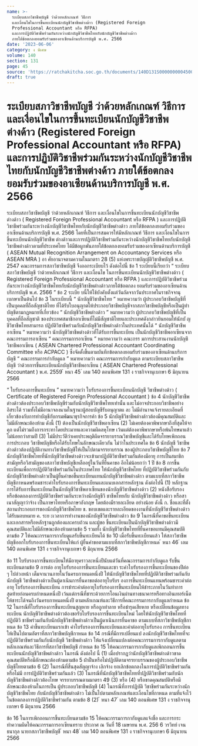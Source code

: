 ```yaml
---
name: >-
  ระเบียบสภาวิชาชีพบัญชี ว่าด้วยหลักเกณฑ์ วิธีการ
  และเงื่อนไขในการขึ้นทะเบียนนักบัญชีวิชาชีพต่างด้าว (Registered Foreign
  Professional Accountant หรือ RFPA) 
  และการปฏิบัติวิชาชีพร่วมกันระหว่างนักบัญชีวิชาชีพไทยกับนักบัญชีวิชาชีพต่างด้าว
  ภายใต้ข้อตกลงยอมรับร่วมของอาเซียนด้านบริการบัญชี พ.ศ. 2566
date: '2023-06-06'
category: ง พิเศษ
volume: 140
section: 131
page: 45
source: 'https://ratchakitcha.soc.go.th/documents/140D131S0000000004500.pdf'
draft: true
---
```


# ระเบียบสภาวิชาชีพบัญชี ว่าด้วยหลักเกณฑ์ วิธีการ และเงื่อนไขในการขึ้นทะเบียนนักบัญชีวิชาชีพต่างด้าว (Registered Foreign Professional Accountant หรือ RFPA)  และการปฏิบัติวิชาชีพร่วมกันระหว่างนักบัญชีวิชาชีพไทยกับนักบัญชีวิชาชีพต่างด้าว ภายใต้ข้อตกลงยอมรับร่วมของอาเซียนด้านบริการบัญชี พ.ศ. 2566

ระเบียบสภาวิชาชีพบัญชี ว่าด้วยหลักเกณฑ์ วิธีการ และเงื่อนไขในการขึ้นทะเบียนนักบัญชีวิชาชีพต่างด้าว ( Registered Foreign Professional Accountant หรือ RFPA ) และการปฏิบัติวิชาชีพร่วมกันระหว่างนักบัญชีวิชาชีพไทยกับนักบัญชีวิชาชีพต่างด้าว ภายใต้ข้อตกลงยอมรับร่วมของอาเซียนด้านบริการบัญชี พ.ศ. 2566 โดยที่เป็นการสมควรให้มีหลักเกณฑ์ วิธีการ และเงื่อนไขในการขึ้นทะเบียนนักบัญชีวิชาชีพ ต่างด้าวและการปฏิบัติวิชาชีพร่วมกันระหว่างนักบัญชีวิชาชีพไทยกับนักบัญชีวิชาชีพต่างด้าวตามที่ประเทศไทย ได้มีข้อผูกพันภายใต้ข้อตกลงยอมรับร่วมของอาเซียนด้านบริการบัญชี ( ASEAN Mutual Recognition Arrangement on Accountancy Services หรือ ASEAN MRA ) อา ศัยอานาจตามความในมาตรา 28 (5) แห่งพระราชบัญญัติวิชาชีพบัญชี พ.ศ. 2547 คณะกรรมการสภาวิชาชีพบัญชี จึงออกระเบียบไว้ ดังต่อไปนี้ ข้อ 1 ระเบียบนี้เรียกว่า “ ระเบียบสภาวิชาชีพบัญชี ว่าด้วยหลักเกณฑ์ วิธีการ และเงื่อนไข ในการขึ้นทะเบียนนักบัญชีวิชาชีพต่างด้าว ( Registered Foreign Professional Accountant หรือ RFPA ) และการปฏิบัติวิชาชีพร่วมกันระหว่างนักบัญชีวิชาชีพไทยกับนักบัญชีวิชาชีพต่างด้าวภายใต้ข้อตกลง ยอมรับร่วมของอาเซียนด้านบริการบัญชี พ.ศ. 2566 ” ข้อ 2 ระเบีย บนี้ให้ใช้บังคับตั้งแต่วันถัดจากวันประกาศในราชกิจจานุเบกษาเป็นต้นไป ข้อ 3 ในระเบียบนี้ “ นักบัญชีวิชาชีพไทย ” หมายความว่า ผู้ประกอบวิชาชีพบัญชีที่เป็นบุคคลที่ถือสัญชาติไทย ที่ได้รับใบอนุญาตให้ประกอบวิชาชีพบัญชีจากสภาวิชาชีพบัญชีหรือเป็นผู้ทำบัญชีตามกฎหมายที่เกี่ยวข้อง “ นักบัญชีวิชาชีพต่างด้าว ” หมายความว่า ผู้ประกอบวิชาชีพบัญชีที่เป็นบุคคลที่ถือสัญชาติ ของประเทศสมาชิกอาเซียนที่ไม่มีสัญชาติไทยและประเทศดังกล่าวยินยอมให้นักบั ญชีวิชาชีพไทยสามารถ ปฏิบัติวิชาชีพร่วมกับนักบัญชีวิชาชีพต่างด้าวในประเทศนั้นได้ “ นักบัญชีวิชาชีพอาเซียน ” หมายความว่า นักบัญชีวิชาชีพต่างด้าวที่ได้รับการขึ้นทะเบียน เป็นนักบัญชีวิชาชีพอาเซียนจากคณะกรรมการอาเซียน “ คณะกรรมการอาเซียน ” หมายความว่า คณะกรร มการประสานงานนักบัญชีวิชาชีพอาเซียน ( ASEAN Chartered Professional Accountant Coordinating Committee หรือ ACPACC ) ซึ่งจัดตั้งขึ้นตามบันทึกข้อตกลงยอมรับร่วมของอาเซียนด้านบริการบัญชี “ คณะกรรมการกำกับดูแล ” หมายความว่า คณะกรรมการกำกับดูแล ตามระเบียบสภาวิชาชีพบัญชี ว่าด้วยการขึ้นทะเบียนนักบัญชีวิชาชีพอาเซียน ( ASEAN Chartered Professional Accountant ) พ.ศ. 2559 ้ หนา 45 ่ เลม 140 ตอนพิเศษ 131 ง ราชกิจจานุเบกษา 6 มิถุนายน 2566

“ ใบรับรองการขึ้นทะเบียน ” หมายความว่า ใบรับรองการขึ้นทะเบียนนักบัญชี วิชาชีพต่างด้าว ( Certificate of Registered Foreign Professional Accountant ) ข้อ 4 นักบัญชีวิชาชีพต่างด้าวต้องประกอบวิชาชีพบัญชีร่วมกับนักบัญชีวิชาชีพไทยเท่านั้น และไม่อาจประกอบวิชาชีพอย่างอิสระได้ รวมทั้งไม่มีอานาจลงนามในฐานะผู้สอบบัญชีรับอนุญาตแ ละ ไม่มีอำนาจแจ้งรายละเอียดที่เกี่ยวข้องกับการทำบัญชีกับกรมพัฒนาธุรกิจการค้า ข้อ 5 นักบัญชีวิชาชีพต่างด้าวต้องมีคุณสมบัติและไม่มีลักษณะต้องห้าม ดังนี้ (1) ต้องเป็นนักบัญชีวิชาชีพอาเซียน (2) ไม่เคยต้องคาพิพากษาถึงที่สุดให้จาคุก แต่ไม่รวมถึงการกระทาโดยประมาทและความผิดลหุโทษ เว้นแต่ต้องคาพิพากษาหรือพ้นโทษมาแล้วไม่น้อยกว่าสามปี (3) ไม่มีประวัติว่าเคยประพฤติผิดจรรยาบรรณวิชาชีพบัญชีและได้รับโทษเพิกถอนการประกอบ วิชาชีพบัญชีหรือได้รับโทษในลักษณะเดียวกัน ไม่ว่าในประเทศใด ข้อ 6 นักบัญชี วิชาชีพต่างด้าวต้องปฏิบัติงานทางวิชาชีพบัญชีให้เป็นไปตามจรรยาบรรณ ของผู้ประกอบวิชาชีพบัญชีไทย ข้อ 7 นักบัญชีวิชาชีพไทยที่นักบัญชีวิชาชีพต่างด้าวจะเข้ามาปฏิบัติวิชาชีพร่วมกันต้องมีอายุ การเป็นสมาชิกสามัญหรือวิสามัญของสภาวิชาชีพบัญชีเหลืออยู่ในวันที่ยื่นคาขอ อีกไม่น้อยกว่า 1 ปี ข้อ 8 การขึ้นทะเบียนเพื่อการปฏิบัติวิชาชีพร่วมกันในประเทศไทย ให้นักบัญชีวิชาชีพไทย ที่ปฏิบัติวิชาชีพร่วมกันกับนักบัญชีวิชาชีพต่างด้าวเป็นผู้ยื่นคำขอขึ้นทะเบียนแทนนักบัญชีวิชาชีพต่างด้าว ตามแบบที่สภาวิชาชีพบัญชีกาหนดพร้อมชาระค่าใบรับรองการขึ้นทะเบียนและแนบเอกสารหลักฐาน ดังต่อไปนี้ (1) หลักฐานการได้รับการขึ้นทะเบียนเป็นนักบัญชีวิชาชีพอาเซียนของนักบัญชีวิชาชีพต่างด้าว (2) หนังสือรับรอง หรือข้อตกลงการปฏิบัติวิชาชีพร่วมกันระหว่างนักบัญชีวิ ชาชีพไทยกับ นักบัญชีวิชาชีพต่างด้าว หรือสาเนาสัญญาว่าจ้าง เป็นภาษาไทยหรือภาษาอังกฤษ โดยต้องมีรายละเอียด อย่างน้อย ดังนี้ ก. ชื่อและที่ตั้งสถานประกอบการของนักบัญชีวิชาชีพไทย ข. ขอบเขตและรายละเอียดของงานที่นักบัญชีวิชาชีพต่างด้าวได้รับมอบหมาย ค. ระย ะเวลาการทำงานของนักบัญชีวิชาชีพต่างด้าว ข้อ 9 ในกรณีที่คาขอขึ้นทะเบียนและเอกสารหรือหลักฐานถูกต้องและครบถ้วน และผู้ขอ ขึ้นทะเบียนเป็นนักบัญชีวิชาชีพต่างด้าวมีคุณสมบัติและไม่มีลักษณะต้องห้ามตามข้อ 5 รวมทั้ง นักบัญชีวิชาชีพไทยที่ยื่นคาขอแทนมีคุณสมบัติตามข้อ 7 ให้คณะกรรมการกากับดูแลรับขึ้นทะเบียนได้ ข้อ 10 เมื่อรับขึ้นทะเบียนแล้ว ให้สภาวิชาชีพบัญชีออกใบรับรองการขึ้นทะเบียนให้แก่ ผู้ยื่นคำขอตามแบบที่สภาวิชาชีพบัญชีกาหนด ้ หนา 46 ่ เลม 140 ตอนพิเศษ 131 ง ราชกิจจานุเบกษา 6 มิถุนายน 2566

ข้อ 11 ใบรับรองการขึ้นทะเบียนให้มีอายุคราวละหนึ่งปีนับแต่วันที่คณะกรรมการกำกับดูแล รับขึ้นทะเบียนตามข้อ 9 การต่อ อายุใบรับรองการขึ้นทะเบียนและชา ระค่าใบรับรองการขึ้นทะเบียนของปีต่อ ๆ ไปล่วงหน้า เต็มจานวนภายในวันครบกาหนดหนึ่งปี ให้นักบัญชีวิชาชีพไทยที่ปฏิบัติวิชาชีพร่วมกันกับนักบัญชี วิชาชีพต่างด้าวเป็นผู้ดาเนินการยื่นคาขอต่ออายุใบรับร องการขึ้นทะเบียนแทนพร้อมชาระค่าต่ออายุ ใบรับรองการขึ้นทะเบียน การชำระค่าต่ออายุใบรับรองการขึ้นทะเบียนให้ชำระภายในวันทำการสุดท้ายก่อนครบกำหนดหนึ่งปี เว้นแต่กรณีที่ชาระด้วยการโอนเงินผ่านทางธนาคารหรือทางอินเทอร์เน็ตให้ชาระได้จนถึงวันครบกาหนดหนึ่งปี ตามหลักเกณฑ์และวิธีการที่คณะกรรมการกากับดูแลกำหนด ข้อ 12 ในกรณีที่ใบรับรองการขึ้นทะเบียนสูญหาย หรือถูกทำลาย หรือชำรุดเสียหาย หรือเปลี่ยนข้อมูลทางทะเบียน นักบัญชีวิชาชีพต่างด้าวต้องขอรับใบรับรองการขึ้นทะเบียนใหม่ โดยให้นักบัญชีวิชาชีพไทยที่ปฏิบัติวิ ชาชีพร่วมกันกับนักบัญชีวิชาชีพต่างด้าวเป็นผู้ดาเนินการยื่นคาขอ ตามแบบที่สภาวิชาชีพบัญชีกาหนด ข้อ 13 ค่าขึ้นทะเบียนแรกเข้า ค่าใบรับรองการขึ้นทะเบียนและค่าต่ออายุใบรับรอง การขึ้นทะเบียนให้เป็นไปตามอัตราที่สภาวิชาชีพบัญชีกาหนด ข้อ 14 กรณีที่มีการเปลี่ยนแป ลงนักบัญชีวิชาชีพไทยที่จะปฏิบัติวิชาชีพร่วมกันกับนักบัญชี วิชาชีพต่างด้าว ให้แจ้งเปลี่ยนแปลงต่อคณะกรรมการกากับดูแลตามหลักเกณฑ์และวิธีการที่สภาวิชาชีพบัญชี กำหนด ข้อ 15 ให้คณะกรรมการกากับดูแลเพิกถอนการขึ้นทะเบียนนักบัญชีวิชาชีพต่างด้าว ในกรณี ดังต่อไป นี้ (1) เมื่อปรากฏว่านักบัญชีวิชาชีพต่างด้าวขาดคุณสมบัติหรือมีลักษณะต้องห้ามตามข้อ 5 ฝ่าฝืนหรือไม่ปฏิบัติตามจรรยาบรรณของผู้ประกอบวิชาชีพบัญชีไทยตามข้อ 6 (2) ในกรณีที่สิ้นสุดสัญญาจ้าง เลิกจ้าง ยกเลิกข้อตกลงในการปฏิบัติวิชาชีพร่วมกัน หรือไม่มี การปฏิบัติวิชาชีพร่วมกันแล้ว (3) ในกรณีที่นักบัญชีวิชาชีพไทยที่ปฏิบัติวิชาชีพร่วมกับนักบัญชีวิชาชีพต่างด้าวต้องโทษ จรรยาบรรณตามมาตรา 49 (3) หรือ (4) หรือขาดคุณสมบัติหรือมีลักษณะต้องห้ามในการเป็น ผู้ประกอบวิชาชีพบัญชี (4) ในกรณีที่การปฏิบัติ วิชาชีพร่วมกันระหว่างนักบัญชีวิชาชีพไทย กับนักบัญชีวิชาชีพต่างด้าว ไม่เป็นไปตามหลักเกณฑ์และเงื่อนไขที่กาหนด ตามที่แจ้งไว้ในข้อตกลงการปฏิบัติวิชาชีพร่วมกัน ตามข้อ 8 (2) ้ หนา 47 ่ เลม 140 ตอนพิเศษ 131 ง ราชกิจจานุเบกษา 6 มิถุนายน 2566

ข้อ 16 ในการเพิกถอนการขึ้นทะเบียนตามข้อ 15 ให้คณะกรรมการกากับดูแลแจ้งชื่อ และการกระทำความผิดให้คณะกรรมการอาเซียนทราบ ประกาศ ณ วันที่ 18 เมษายน พ.ศ. 256 6 วรวิทย์ เจนธนากุล นายกสภาวิชาชีพบัญชี ้ หนา 48 ่ เลม 140 ตอนพิเศษ 131 ง ราชกิจจานุเบกษา 6 มิถุนายน 2566
